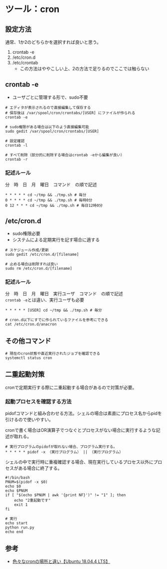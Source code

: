# ツール：cron

## 設定方法
通常、1か2のどちらかを選択すれば良いと思う。

1. crontab -e
2. /etc/cron.d
3. /etc/crontab
    - この方法はややこしい上、2の方法で足りるのでここでは触らない

## crontab -e
- ユーザごとに管理する形で、sudo不要
```
# エディタが表示されるので直接編集して保存する
# 保存後は /var/spool/cron/crontabs/[USER] にファイルが作られる
crontab -e

# sudo権限がある場合は以下のよう直接編集可能
sudo gedit /var/spool/cron/crontabs/[USER]

# 設定確認 
crontab -l

# すべて削除（部分的に削除する場合はcrontab -eから編集が良い）
crontab -r
```

### 記述ルール
分　時　日　月　曜日　コマンド　の順で記述
```
* * * * * cd ~/tmp && ./tmp.sh # 毎分
0 * * * * cd ~/tmp && ./tmp.sh # 毎時0分
0 12 * * * cd ~/tmp && ./tmp.sh # 毎日12時0分
```

## /etc/cron.d
- sudo権限必要
- システムによる定期実行を記す場合に適する

```
# スケジュール作成/更新
sudo gedit /etc/cron.d/[filename]

# 止める場合は削除すれば良い
sudo rm /etc/cron.d/[filename]
```

### 記述ルール
分　時　日　月　曜日　実行ユーザ　コマンド　の順で記述  
`crontab -e`とは違い、実行ユーザも必要
```
* * * * * [USER] cd ~/tmp && ./tmp.sh # 毎分

# cron.d以下にすでに作られているファイルを参考にできる
cat /etc/cron.d/anacron
```

## その他コマンド
```
# 現在のcron状態や直近実行されたジョブを確認できる
systemctl status cron
```

## 二重起動対策
cronで定期実行する際に二重起動する場合があるので対策が必要。

### 起動プロセスを確認する方法
pidofコマンドと組み合わせる方法。シェルの場合は素直にプロセス名からpidを引けるので使いやすい。

cronで書く場合はOR演算子でつなぐとプロセスがない場合に実行するような記述が取れる。
```
# 実行プログラムのpidofが取れない場合、プログラム実行する。
* * * * * pidof -x （実行プログラム） || （実行プログラム）
```

シェルの中で実行時に重複確認する場合、現在実行しているプロセス以外にプロセスがある場合に終了する。
```shell
#!/bin/bash                                                                                                             
PNUM=$(pidof -x $0)
echo $0
echo $PNUM
if [ "$(echo $PNUM | awk '{print NF}')" != "1" ]; then
    echo "2重起動です"
    exit 1
fi

# 実行
echo start
python run.py
echo end
```


## 参考
- [色々なcronの場所と違い【Ubuntu 18.04.4 LTS】](https://penpen-dev.com/blog/cron/)
